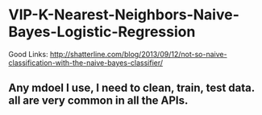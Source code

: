 # VIP-K-Nearest-Neighbors-Naive-Bayes-Logistic-Regression
Good Links:
http://shatterline.com/blog/2013/09/12/not-so-naive-classification-with-the-naive-bayes-classifier/

## Any mdoel I use, I need to clean, train, test data. all are very common in all the APIs. 
